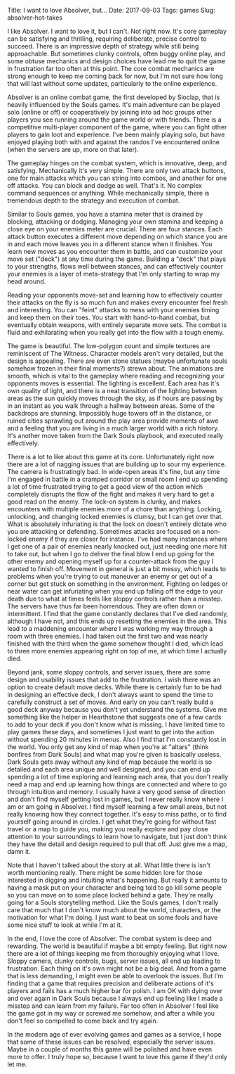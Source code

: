 Title: I want to love Absolver, but...
Date: 2017-09-03
Tags: games
Slug: absolver-hot-takes

<!-- PELICAN_BEGIN_SUMMARY -->

I like Absolver. I want to love it, but I can't. Not right now. It's core gameplay can be satisfying and thrilling, requiring deliberate, precise control to succeed. There is an impressive depth of strategy while still being approachable. But sometimes clunky controls, often buggy online play, and some obtuse mechanics and design choices have lead me to quit the game in frustration far too often at this point. The core combat mechanics are strong enough to keep me coming back for now, but I'm not sure how long that will last without some updates, particularly to the online experience.

<!-- PELICAN_END_SUMMARY -->

Absolver is an online combat game, the first developed by Sloclap, that is heavily influenced by the Souls games. It's main adventure can be played solo (online or off) or cooperatively by joining into ad hoc groups other players you see running around the game world or with friends. There is a competitive multi-player component of the game, where you can fight other players to gain loot and experience. I've been mainly playing solo, but have enjoyed playing both with and against the randos I've encountered online (when the servers are up, more on that later).

The gameplay hinges on the combat system, which is innovative, deep, and satisfying. Mechanically it's very simple. There are only two attack buttons, one for main attacks which you can string into combos, and another for one off attacks. You can block and dodge as well. That's it. No complex command sequences or anything. While mechanically simple, there is tremendous depth to the strategy and execution of combat.

Similar to Souls games, you have a stamina meter that is drained by blocking, attacking or dodging. Managing your own stamina and keeping a close eye on your enemies meter are crucial. There are four stances. Each attack button executes a different move depending on which stance you are in and each move leaves you in a different stance when it finishes. You learn new moves as you encounter them in battle, and can customize your move set ("deck") at any time during the game. Building a "deck" that plays to your strengths, flows well between stances, and can effectively counter your enemies is a layer of meta-strategy that I'm only starting to wrap my head around.

Reading your opponents move-set and learning how to effectively counter their attacks on the fly is so much fun and makes every encounter feel fresh and interesting. You can "feint" attacks to mess with your enemies timing and keep them on their toes. You start with hand-to-hand combat, but eventually obtain weapons, with entirely separate move sets. The combat is fluid and exhilarating when you really get into the flow with a tough enemy.

The game is beautiful. The low-polygon count and simple textures are reminiscent of The Witness. Character models aren't very detailed, but the design is appealing. There are even stone statues (maybe unfortunate souls somehow frozen in their final moments?) strewn about. The animations are smooth, which is vital to the gameplay where reading and recognizing your opponents moves is essential. The lighting is excellent. Each area has it's own quality of light, and there is a neat transition of the lighting between areas as the sun quickly moves through the sky, as if hours are passing by in an instant as you walk through a hallway between areas. Some of the backdrops are stunning. Impossibly huge towers off in the distance, or ruined cities sprawling out around the play area provide moments of awe and a feeling that you are living in a much larger world with a rich history. It's another move taken from the Dark Souls playbook, and executed really effectively.

There is a lot to like about this game at its core. Unfortunately right now there are a lot of nagging issues that are building up to sour my experience. The camera is frustratingly bad. In wide-open areas it's fine, but any time I'm engaged in battle in a cramped corridor or small room I end up spending a lot of time frustrated trying to get a good view of the action which completely disrupts the flow of the fight and makes it very hard to get a good read on the enemy. The lock-on system is clunky, and makes encounters with multiple enemies more of a chore than anything. Locking, unlocking, and changing locked enemies is clumsy, but I can get over that. What is absolutely infuriating is that the lock on doesn't entirely dictate who you are attacking or defending. Sometimes attacks are focused on a non-locked enemy if they are closer for instance. I've had many instances where I get one of a pair of enemies nearly knocked out, just needing one more hit to take out, but when I go to deliver the final blow I end up going for the other enemy and opening myself up for a counter-attack from the guy I wanted to finish off. Movement in general is just a bit messy, which leads to problems when you're trying to out maneuver an enemy or get out of a corner but get stuck on something in the environment. Fighting on ledges or near water can get infuriating when you end up falling off the edge to your death due to what at times feels like sloppy controls rather than a misstep. The servers have thus far been horrendous. They are often down or intermittent. I find that the game constantly declares that I've died randomly, although I have not, and this ends up resetting the enemies in the area. This lead to a maddening encounter where I was working my way through a room with three enemies. I had taken out the first two and was nearly finished with the third when the game somehow thought I died, which lead to three more enemies appearing right on top of me, at which time I actually died.

Beyond jank, some sloppy controls, and server issues, there are some design and usability issues that add to the frustration. I wish there was an option to create default move decks. While there is certainly fun to be had in designing an effective deck, I don't always want to spend the time to carefully construct a set of moves. And early on you can't really build a good deck anyway because you don't yet understand the systems. Give me something like the helper in Hearthstone that suggests one of a few cards to add to your deck if you don't know what is missing. I have limited time to play games these days, and sometimes I just want to get into the action without spending 20 minutes in menus. Also I find that I'm constantly lost in the world. You only get any kind of map when you're at "altars" (think bonfires from Dark Souls) and what map you're given is basically useless. Dark Souls gets away without any kind of map because the world is so detailed and each area unique and well designed, and you can end up spending a lot of time exploring and learning each area, that you don't really need a map and end up learning how things are connected and where to go through intuition and memory. I usually have a very good sense of direction and don't find myself getting lost in games, but I never really know where I am or am going in Absolver. I find myself learning a few small areas, but not really knowing how they connect together. It's easy to miss paths, or to find yourself going around in circles. I get what they're going for without fast travel or a map to guide you, making you really explore and pay close attention to your surroundings to learn how to navigate, but I just don't think they have the detail and design required to pull that off. Just give me a map, damn it.

Note that I haven't talked about the story at all. What little there is isn't worth mentioning really. There might be some hidden lore for those interested in digging and intuiting what's happening. But really it amounts to having a mask put on your character and being told to go kill some people so you can move on to some place locked behind a gate. They're really going for a Souls storytelling method. Like the Souls games, I don't really care that much that I don't know much about the world, characters, or the motivation for what I'm doing. I just want to beat on some fools and have some nice stuff to look at while I'm at it.  

In the end, I love the core of Absolver. The combat system is deep and rewarding. The world is beautiful if maybe a bit empty feeling. But right now there are a lot of things keeping me from thoroughly enjoying what I love. Sloppy camera, clunky controls, bugs, server issues, all end up leading to frustration. Each thing on it's own might not be a big deal. And from a game that is less demanding, I might even be able to overlook the issues. But I'm finding that a game that requires precision and deliberate actions of it's players and fails has a much higher bar for polish. I am OK with dying over and over again in Dark Souls because I always end up feeling like I made a misstep and can learn from my failure. Far too often in Absolver I feel like the game got in my way or screwed me somehow, and after a while you don't feel so compelled to come back and try again.

In the modern age of ever evolving games and games as a service, I hope that some of these issues can be resolved, especially the server issues. Maybe in a couple of months this game will be polished and have even more to offer. I truly hope so, because I want to love this game if they'd only let me.
